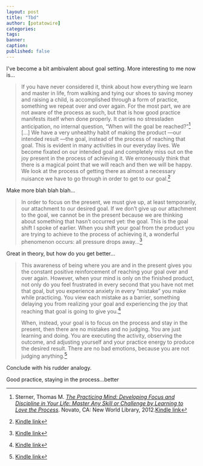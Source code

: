 ```yaml
---
layout: post
title: "Tbd"
author: [potatowire]
categories: 
tags: 
banner: 
caption: 
published: false
---
```


I've become a bit ambivalent about goal setting. More interesting to me now is...

> If you have never considered it, think about how everything we learn and master in life, from walking and tying our shoes to saving money and raising a child, is accomplished through a form of practice, something we repeat over and over again. For the most part, we are not aware of the process as such, but that is how good practice manifests itself when done properly. It carries no stressladen anticipation, no internal question, “When will the goal be reached?”[^1]
> [...]
> We have a very unhealthy habit of making the product —our intended result —the goal, instead of the process of reaching that goal. This is evident in many activities in our everyday lives. We become fixated on our intended goal and completely miss out on the joy present in the process of achieving it. We erroneously think that there is a magical point that we will reach and then we will be happy. We look at the process of getting there as almost a necessary nuisance we have to go through in order to get to our goal.[^2]

Make more blah blah blah...

> In order to focus on the present, we must give up, at least temporarily, our attachment to our desired goal. If we don’t give up our attachment to the goal, we cannot be in the present because we are thinking about something that hasn’t occurred yet: the goal. This is the goal shift I spoke of earlier. When you shift your goal from the product you are trying to achieve to the process of achieving it, a wonderful phenomenon occurs: all pressure drops away...[^3]

Great in theory, but how do you get better...

> This awareness of being where you are and in the present gives you the constant positive reinforcement of reaching your goal over and over again. However, when your mind is only on the finished product, not only do you feel frustrated in every second that you have not met that goal, but you experience anxiety in every “mistake” you make while practicing. You view each mistake as a barrier, something delaying you from realizing your goal and experiencing the joy that reaching that goal is going to give you.[^4]
> 
> When, instead, your goal is to focus on the process and stay in the present, then there are no mistakes and no judging. You are just learning and doing. You are executing the activity, observing the outcome, and adjusting yourself and your practice energy to produce the desired result. There are no bad emotions, because you are not judging anything.[^5]

Conclude with his rudder analogy.

Good practice, staying in the process...better 


[^1]:	Sterner, Thomas M. [*The Practicing Mind: Developing Focus and Discipline in Your Life: Master Any Skill or Challenge by Learning to Love the Process*][1]. Novato, CA: New World Library, 2012.[Kindle link][2]

[^2]:	[Kindle link][3]

[^3]:	[Kindle link][4]

[^4]:	[Kindle link][5]

[^5]:	[Kindle link][6]

[1]:	https://www.amazon.com/dp/1608680908/?tag=potatowire-20
[2]:	http://a.co/aBmseAq
[3]:	http://a.co/apsWEyD
[4]:	http://a.co/19DwgIg
[5]:	http://a.co/cCX8K9I
[6]:	http://a.co/dCddMNb